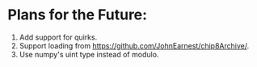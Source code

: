 # Plans for the Future:
1. Add support for quirks.
2. Support loading from https://github.com/JohnEarnest/chip8Archive/.
3. Use numpy's uint type instead of modulo.